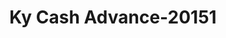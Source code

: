 ---
f_zip-code: 40744
f_state-code: KY
title: Ky Cash Advance-20151
f_phone: 606-878-7373
f_city-only: London
f_address: 909 S Laurel Rd London
f_location-unique-id: '20151'
slug: ky-cash-advance-20151
updated-on: '2024-05-30T13:46:58.046Z'
created-on: '2024-05-30T13:36:59.803Z'
published-on: '2024-05-30T13:54:32.469Z'
f_city-state: cms/city/london-ky.md
f_company: cms/company/ky-cash-advance.md
f_state: cms/state/kentucky.md
layout: '[payday-loan].html'
tags: payday-loan
---